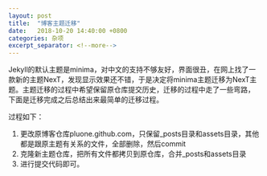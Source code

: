 ```yaml
---
layout: post
title:  "博客主题迁移"
date:   2018-10-20 14:40:00 +0800
categories: 杂项
excerpt_separator: <!--more-->
---
```


Jekyll的默认主题是minima，对中文的支持不够友好，界面很丑，在网上找了一款新的主题NexT，发现显示效果还不错，于是决定将minima主题迁移为NexT主题。主题迁移的过程中希望保留原仓库提交历史，迁移的过程中走了一些弯路，
下面是迁移完成之后总结出来最简单的迁移过程。
<!--more-->
过程如下：

1. 更改原博客仓库pluone.github.com，只保留_posts目录和assets目录，其他都是跟原主题有关系的文件，全部删除，然后commit
2. 克隆新主题仓库，把所有文件都拷贝到原仓库，合并_posts和assets目录
3. 进行提交代码即可。
